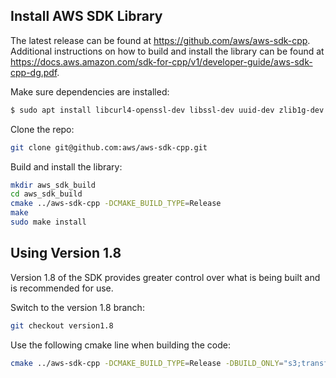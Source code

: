## Install AWS SDK Library

The latest release can be found at https://github.com/aws/aws-sdk-cpp.  Additional instructions on how to build and install the library can be found at https://docs.aws.amazon.com/sdk-for-cpp/v1/developer-guide/aws-sdk-cpp-dg.pdf.

Make sure dependencies are installed:
```bash
$ sudo apt install libcurl4-openssl-dev libssl-dev uuid-dev zlib1g-dev
```

Clone the repo:
```bash
git clone git@github.com:aws/aws-sdk-cpp.git
```

Build and install the library:
```bash
mkdir aws_sdk_build
cd aws_sdk_build
cmake ../aws-sdk-cpp -DCMAKE_BUILD_TYPE=Release
make
sudo make install
```

## Using Version 1.8

Version 1.8 of the SDK provides greater control over what is being built and is recommended for use.

Switch to the version 1.8 branch:
```bash
git checkout version1.8
```

Use the following cmake line when building the code:
```bash
cmake ../aws-sdk-cpp -DCMAKE_BUILD_TYPE=Release -DBUILD_ONLY="s3;transfer" -DBUILD_SHARED_LIBS=OFF -DENABLE_TESTING=OFF
```
